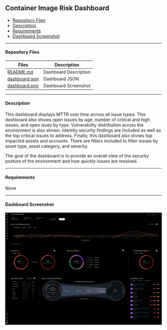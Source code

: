 ## Container Image Risk Dashboard

- [Repository Files](#repository-files)
- [Description](#description)
- [Requirements](#requirements)
- [Dashboard Screenshot](#dashboard-screenshot)

---

#### Repository Files

 | Files |  Description |
 |----|----|
 | [README.md](README.md) | Dashboard Description |
 | [dashboard.json](dashboard.json) | Dashboard JSON |
 | [dashboard.png](dashboard.png) | Dashboard Screenshot |

---

#### Description

This dashboard displays MTTR over time across all issue types. This dashboard also shows open issues by age, number of critical and high issues, and open isues by type. Vulnerability distribution across the environment is also shown. 
Identity security findings are included as well as the top critical issues to address. Finally, this dashboard also shows top impacted assets and accounts. There are filters included to filter issues by asset type, asset category, and severity.

The goal of the dashboard is to provide an overall view of the security posture of the environment and how quickly issues are resolved.

---

#### Requirements

None

---

#### Dashboard Screenshot

![Dashboard](dashboard.png)